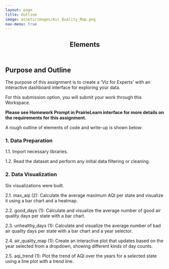 ```yaml
---
layout: page
title: Outline
image: assets/images/Air_Quality_Map.png
nav-menu: true
---
```


<!-- Main -->
<div id="main" class="alt">

<!-- One -->
<section id="one">
	<div class="inner">
		<header class="major">
			<h1>Elements</h1>
		</header>

<!-- Content -->
<h2 id="content">Purpose and Outline</h2>
<p>The purpose of this assignment is to create a 'Viz for Experts' with an interactive dashboard interface for exploring your data.</p>

<p>For this submission option, you will submit your work through this Workspace.</p>

<p><strong>Please see Homework Prompt in PrairieLearn interface for more details on the requirements for this assignment.</strong></p>

<p>A rough outline of elements of code and write-up is shown below:</p>
<div class="row">
	<div class="6u 12u$(small)">
		<h3><strong>1. Data Preparation</strong></h3>
		<p>1.1. Import necessary libraries.</p>
		<p>1.2. Read the dataset and perform any initial data filtering or cleaning.</p>
	</div>
	<div class="6u$ 12u$(small)">
		<h3><strong>2. Data Visualization</strong></h3>
		<p>Six visualizations were built.</p>
		<p>2.1. max_aqi (2): Calculate the average maximum AQI per state and visualize it using a bar chart and a heatmap.</p>
  		<p>2.2. good_days (1): Calculate and visualize the average number of good air quality days per state with a bar chart.</p>
    		<p>2.3. unhealthy_days (1): Calculate and visualize the average number of bad air quality days per state with a bar chart and a year selector.</p>
      		<p>2.4. air_quality_map (1): Create an interactive plot that updates based on the year selected from a dropdown, showing different kinds of day counts.</p>
		<p>2.5. aqi_trend (1): Plot the trend of AQI over the years for a selected state using a line plot with a trend line.</p>
	</div>
</div>
